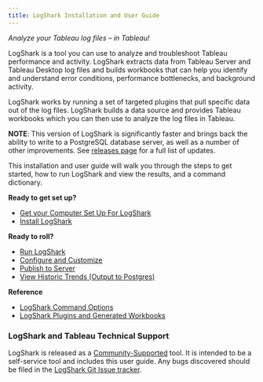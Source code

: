 ```yaml
---
title: LogShark Installation and User Guide
---
```

*Analyze your Tableau log files – in Tableau!*

LogShark is a tool you can use to analyze and troubleshoot Tableau performance and activity. LogShark extracts data from Tableau Server and Tableau Desktop log files and builds workbooks that can help you identify and understand error conditions, performance bottlenecks, and background activity.

LogShark works by running a set of targeted plugins that pull specific data out of the log files. LogShark builds a data source and provides Tableau workbooks which you can then use to analyze the log files in Tableau.

**NOTE**: This version of LogShark is significantly faster and brings back the ability to write to a PostgreSQL database server, as well as a number of other improvements. See [releases page](https://github.com/tableau/LogShark/releases/latest) for a full list of updates.

This installation and user guide will walk you through the steps to get started, how to run LogShark and view the results, and a command dictionary.

<!--
[Second page]({{ site.baseurl }}/second-page).
-->

<!--
In this section:

* TOC
{:toc}

-->

**Ready to get set up?**

- [Get your Computer Set Up For LogShark](docs/LogShark_prefunc.md)
- [Install LogShark](docs/LogShark_install.md)

**Ready to roll?**

- [Run LogShark](docs/LogShark_run.md)
- [Configure and Customize](docs/LogShark_configure.md)
- [Publish to Server](docs/LogShark_server.md)
- [View Historic Trends (Output to Postgres)](docs/LogShark_postgres.md)

**Reference**
- [LogShark Command Options](docs/LogShark_cmds.md)
- [LogShark Plugins and Generated Workbooks](docs/LogShark_plugins.md)



### LogShark and Tableau Technical Support
 
LogShark is released as a [Community-Supported](https://www.tableau.com/support/itsupport) tool. It is intended to be a self-service tool and includes this user guide. Any bugs discovered should be filed in the [LogShark Git Issue tracker](https://github.com/tableau/LogShark/issues).
